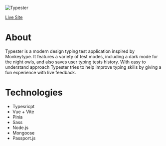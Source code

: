 
![Typester](https://user-images.githubusercontent.com/88082101/187229526-2ae838ab-e267-4a95-a7e8-63523e0d007d.jpg) 

[Live Site](https://typester-app.herokuapp.com/)

# About 

Typester is a modern design typing test application inspired by Monkeytype. It features a variety of test modes, including a dark mode for the night owls, and also saves user typing tests history. With easy to understand approach Typester tries to help improve typing skills by giving a fun experience with live feedback.

# Technologies

- Typesricpt
- Vue + Vite
- Pinia 
- Sass
- Node.js
- Mongoose
- Passport.js
